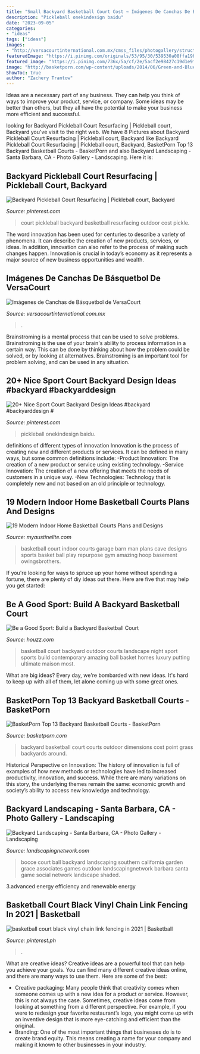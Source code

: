 ```yaml
---
title: "Small Backyard Basketball Court Cost ~ Imágenes De Canchas De Básquetbol De Versacourt"
description: "Pickleball onekindesign baidu"
date: "2023-09-05"
categories:
- "ideas"
tags: ["ideas"]
images:
- "http://versacourtinternational.com.mx/cmss_files/photogallery/structure/image39045.jpg"
featuredImage: "https://i.pinimg.com/originals/53/95/30/539530a08ffa19b4fc01ffb468b26a19.jpg"
featured_image: "https://i.pinimg.com/736x/5a/cf/2e/5acf2e98427c19d1e9f0bb5317728d4d.jpg"
image: "http://basketporn.com/wp-content/uploads/2014/06/Green-and-Blue-Backyard-Basketball-Court.jpg"
ShowToc: true
author: "Zachery Trantow"
---
```



Ideas are a necessary part of any business. They can help you think of ways to improve your product, service, or company. Some ideas may be better than others, but they all have the potential to make your business more efficient and successful.

	

		
looking for Backyard Pickleball Court Resurfacing | Pickleball court, Backyard you've visit to the right web. We have 8 Pictures about Backyard Pickleball Court Resurfacing | Pickleball court, Backyard like Backyard Pickleball Court Resurfacing | Pickleball court, Backyard, BasketPorn Top 13 Backyard Basketball Courts - BasketPorn and also Backyard Landscaping - Santa Barbara, CA - Photo Gallery - Landscaping. Here it is:
		
    
## Backyard Pickleball Court Resurfacing | Pickleball Court, Backyard

<img loading=lazy src="https://i.pinimg.com/originals/53/95/30/539530a08ffa19b4fc01ffb468b26a19.jpg" onerror="this.onerror=null;this.src='https://tse3.mm.bing.net/th?id=OIP.ErmhVrn2HKR3OwGh4oqeqgHaJ4&amp;pid=15.1';" alt="Backyard Pickleball Court Resurfacing | Pickleball court, Backyard">

_Source: pinterest.com_

>court pickleball backyard basketball resurfacing outdoor cost pickle. 

	

The word innovation has been used for centuries to describe a variety of phenomena. It can describe the creation of new products, services, or ideas. In addition, innovation can also refer to the process of making such changes happen. Innovation is crucial in today’s economy as it represents a major source of new business opportunities and wealth.

    
## Imágenes De Canchas De Básquetbol De VersaCourt

<img loading=lazy src="http://versacourtinternational.com.mx/cmss_files/photogallery/structure/image39045.jpg" onerror="this.onerror=null;this.src='https://tse3.mm.bing.net/th?id=OIP.csbTa9XXg3qei4p4jenCqAHaFj&amp;pid=15.1';" alt="Imágenes de Canchas de Básquetbol de VersaCourt">

_Source: versacourtinternational.com.mx_

>. 

	

Brainstroming is a mental process that can be used to solve problems. Brainstroming is the use of your brain's ability to process information in a certain way. This can be done by thinking about how the problem could be solved, or by looking at alternatives. Brainstroming is an important tool for problem solving, and can be used in any situation.

    
## 20+ Nice Sport Court Backyard Design Ideas #backyard #backyarddesign #

<img loading=lazy src="https://i.pinimg.com/736x/5a/cf/2e/5acf2e98427c19d1e9f0bb5317728d4d.jpg" onerror="this.onerror=null;this.src='https://tse4.mm.bing.net/th?id=OIP.jhPks4Oa7VoVdLkAXvdERwHaFj&amp;pid=15.1';" alt="20+ Nice Sport Court Backyard Design Ideas #backyard #backyarddesign #">

_Source: pinterest.com_

>pickleball onekindesign baidu. 

	

definitions of different types of innovation
Innovation is the process of creating new and different products or services. It can be defined in many ways, but some common definitions include: 
-Product Innovation: The creation of a new product or service using existing technology.
-Service Innovation: The creation of a new offering that meets the needs of customers in a unique way.
-New Technologies: Technology that is completely new and not based on an old principle or technology.

    
## 19 Modern Indoor Home Basketball Courts Plans And Designs

<img loading=lazy src="http://www.myaustinelite.com/wp-content/uploads/2015/01/repurpose-old-garage-for-indoor-home-basketball-courts.jpg?x34469" onerror="this.onerror=null;this.src='https://tse2.mm.bing.net/th?id=OIP.-D5e5Tupc-0C8MJOh5g6OwHaE8&amp;pid=15.1';" alt="19 Modern Indoor Home Basketball Courts Plans and Designs">

_Source: myaustinelite.com_

>basketball court indoor courts garage barn man plans cave designs sports basket ball play repurpose gym amazing hoop basement owingsbrothers. 

	

If you're looking for ways to spruce up your home without spending a fortune, there are plenty of diy ideas out there. Here are five that may help you get started: 

    
## Be A Good Sport: Build A Backyard Basketball Court

<img loading=lazy src="https://st.hzcdn.com/simgs/a3e1849f0d52c094_4-7723/contemporary-landscape.jpg" onerror="this.onerror=null;this.src='https://tse4.mm.bing.net/th?id=OIP.QB9p3pMnbRh5LuowRY79ugHaE6&amp;pid=15.1';" alt="Be a Good Sport: Build a Backyard Basketball Court">

_Source: houzz.com_

>basketball court backyard outdoor courts landscape night sport sports build contemporary amazing ball basket homes luxury putting ultimate maison most. 

	

What are big ideas?
Every day, we're bombarded with new ideas. It's hard to keep up with all of them, let alone coming up with some great ones.

    
## BasketPorn Top 13 Backyard Basketball Courts - BasketPorn

<img loading=lazy src="http://basketporn.com/wp-content/uploads/2014/06/Green-and-Blue-Backyard-Basketball-Court.jpg" onerror="this.onerror=null;this.src='https://tse2.mm.bing.net/th?id=OIP._M9QpyntCBzo83Y3SVqAgwHaFj&amp;pid=15.1';" alt="BasketPorn Top 13 Backyard Basketball Courts - BasketPorn">

_Source: basketporn.com_

>backyard basketball court courts outdoor dimensions cost point grass backyards around. 

	

Historical Perspective on Innovation:
The history of innovation is full of examples of how new methods or technologies have led to increased productivity, innovation, and success. While there are many variations on this story, the underlying themes remain the same: economic growth and society’s ability to access new knowledge and technology.

    
## Backyard Landscaping - Santa Barbara, CA - Photo Gallery - Landscaping

<img loading=lazy src="https://images.landscapingnetwork.com/pictures/images/800x642Max/backyard-landscaping_1/bocce-ball-court-grace-design-associates_1734.jpg" onerror="this.onerror=null;this.src='https://tse3.mm.bing.net/th?id=OIP.YlzSYh8KUJlbKc1373O4hQHaFj&amp;pid=15.1';" alt="Backyard Landscaping - Santa Barbara, CA - Photo Gallery - Landscaping">

_Source: landscapingnetwork.com_

>bocce court ball backyard landscaping southern california garden grace associates games outdoor landscapingnetwork barbara santa game social network landscape shaded. 

	

3.advanced energy efficiency and renewable energy

    
## Basketball Court Black Vinyl Chain Link Fencing In 2021 | Basketball

<img loading=lazy src="https://i.pinimg.com/736x/36/9f/b1/369fb17c920272ee3aec2056526f99ff--chain-link-fencing-basketball-court.jpg" onerror="this.onerror=null;this.src='https://tse2.mm.bing.net/th?id=OIP.8jKXCW9z7ohYaekvlccMogAAAA&amp;pid=15.1';" alt="basketball court black vinyl chain link fencing in 2021 | Basketball">

_Source: pinterest.ph_

>. 

	

What are creative ideas?
Creative ideas are a powerful tool that can help you achieve your goals. You can find many different creative ideas online, and there are many ways to use them. Here are some of the best:  
- Creative packaging: Many people think that creativity comes when someone comes up with a new idea for a product or service. However, this is not always the case. Sometimes, creative ideas come from looking at something from a different perspective. For example, if you were to redesign your favorite restaurant’s logo, you might come up with an inventive design that is more eye-catching and efficient than the original. 
- Branding: One of the most important things that businesses do is to create brand equity. This means creating a name for your company and making it known to other businesses in your industry.

